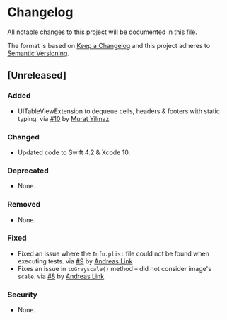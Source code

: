 # Changelog
All notable changes to this project will be documented in this file.

The format is based on [Keep a Changelog](http://keepachangelog.com/en/1.0.0/) and this project adheres to [Semantic Versioning](http://semver.org/spec/v2.0.0.html).

## [Unreleased]
### Added
- UITableViewExtension to dequeue cells, headers & footers with static typing.
  via [#10](https://github.com/Flinesoft/HandyUIKit/pull/10) by [Murat Yilmaz](https://github.com/roccx)
### Changed
- Updated code to Swift 4.2 & Xcode 10.
### Deprecated
- None.
### Removed
- None.
### Fixed
- Fixed an issue where the `Info.plist` file could not be found when executing tests.
  via [#9](https://github.com/Flinesoft/HandyUIKit/pull/9) by [Andreas Link](https://github.com/LinkAndreas)
- Fixes an issue in `toGrayscale()` method – did not consider image's `scale`.
  via [#8](https://github.com/Flinesoft/HandyUIKit/pull/8) by [Andreas Link](https://github.com/LinkAndreas)
### Security
- None.
